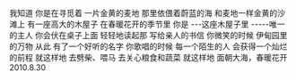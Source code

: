 我知道
你是在寻觅着
一片金黄的麦地
那里依偎着蔚蓝的海
和麦地一样金黄的沙滩上
有一座高大的木屋子
在春暖花开的季节里
你是 ---这座木屋子里
-----唯一的主人
你会伏在桌子上面
轻轻地读起那
写给亲人的书信
你微笑的时候
伊甸园里的万物
从此
有了一个好听的名字
你歌唱的时候
每一个陌生的人
会获得一个灿烂的前程
就这样地
去劈柴、喂马
去关心粮食和蔬菜
就这样地
面朝大海，春暖花开
                2010.8.30